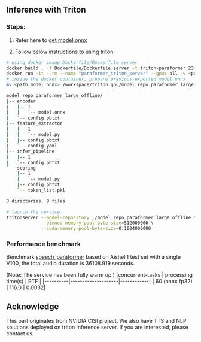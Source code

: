 ## Inference with Triton 

### Steps:
1. Refer here to [get model.onnx](https://github.com/alibaba-damo-academy/FunASR/tree/main/funasr/runtime/python/onnxruntime#steps)

2. Follow below instructions to using triton
```sh
# using docker image Dockerfile/Dockerfile.server
docker build . -f Dockerfile/Dockerfile.server -t triton-paraformer:23.01 
docker run -it --rm --name "paraformer_triton_server" --gpus all -v <path_host/funasr/runtime/>:/workspace --shm-size 1g --net host triton-paraformer:23.01 
# inside the docker container, prepare previous exported model.onnx
mv <path_model.onnx> /workspace/triton_gpu/model_repo_paraformer_large_offline/encoder/1/

model_repo_paraformer_large_offline/
|-- encoder
|   |-- 1
|   |   `-- model.onnx
|   `-- config.pbtxt
|-- feature_extractor
|   |-- 1
|   |   `-- model.py
|   |-- config.pbtxt
|   `-- config.yaml
|-- infer_pipeline
|   |-- 1
|   `-- config.pbtxt
`-- scoring
    |-- 1
    |   `-- model.py
    |-- config.pbtxt
    `-- token_list.pkl

8 directories, 9 files

# launch the service 
tritonserver --model-repository ./model_repo_paraformer_large_offline \
             --pinned-memory-pool-byte-size=512000000 \
             --cuda-memory-pool-byte-size=0:1024000000

```

### Performance benchmark

Benchmark [speech_paraformer](https://www.modelscope.cn/models/damo/speech_paraformer-large_asr_nat-zh-cn-16k-common-vocab8404-pytorch/summary) based on Aishell1 test set with a single V100, the total audio duration is 36108.919 seconds.

(Note: The service has been fully warm up.)
|concurrent-tasks | processing time(s) | RTF |
|----------|--------------------|------------|
| 60 (onnx fp32)                | 116.0 | 0.0032|

## Acknowledge
This part originates from NVIDIA CISI project. We also have TTS and NLP solutions deployed on triton inference server. If you are interested, please contact us.